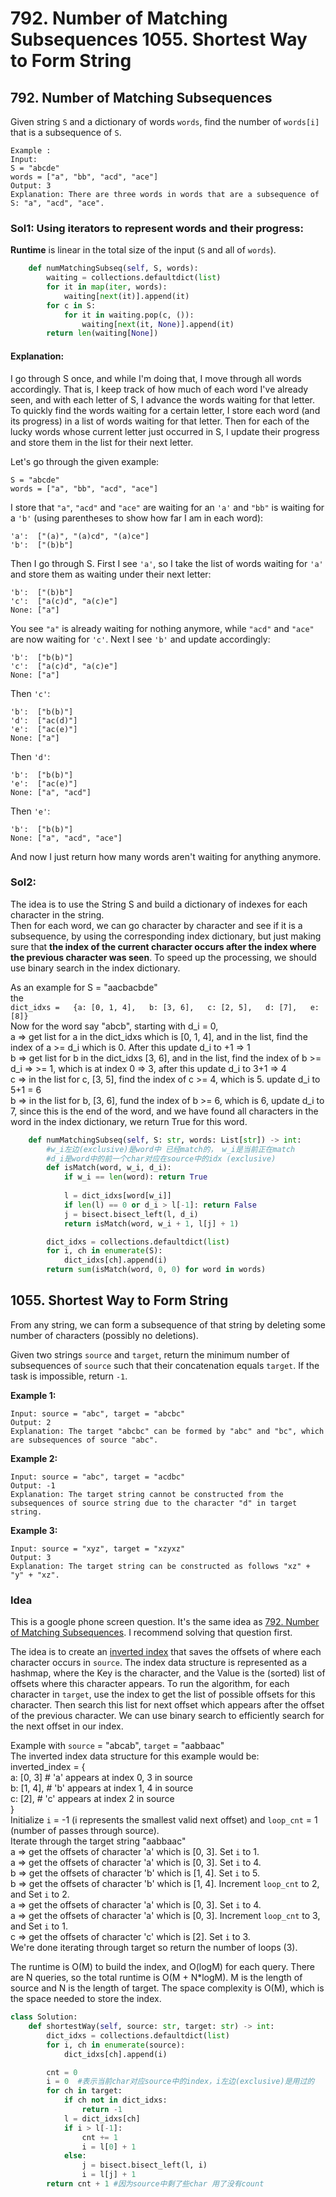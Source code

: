 # 792. Number of Matching Subsequences 1055. Shortest Way to Form String

## 792. Number of Matching Subsequences

Given string `S` and a dictionary of words `words`, find the number of `words[i]` that is a subsequence of `S`.

```text
Example :
Input: 
S = "abcde"
words = ["a", "bb", "acd", "ace"]
Output: 3
Explanation: There are three words in words that are a subsequence of S: "a", "acd", "ace".
```

### Sol1: Using iterators to represent words and their progress:

**Runtime** is linear in the total size of the input \(`S` and all of `words`\).

```python
    def numMatchingSubseq(self, S, words):
        waiting = collections.defaultdict(list)
        for it in map(iter, words):
            waiting[next(it)].append(it)
        for c in S:
            for it in waiting.pop(c, ()):
                waiting[next(it, None)].append(it)
        return len(waiting[None])
```

#### Explanation:

I go through S once, and while I'm doing that, I move through all words accordingly. That is, I keep track of how much of each word I've already seen, and with each letter of S, I advance the words waiting for that letter. To quickly find the words waiting for a certain letter, I store each word \(and its progress\) in a list of words waiting for that letter. Then for each of the lucky words whose current letter just occurred in S, I update their progress and store them in the list for their next letter.

Let's go through the given example:

```text
S = "abcde"
words = ["a", "bb", "acd", "ace"]
```

I store that `"a"`, `"acd"` and `"ace"` are waiting for an `'a'` and `"bb"` is waiting for a `'b'` \(using parentheses to show how far I am in each word\):

```text
'a':  ["(a)", "(a)cd", "(a)ce"]
'b':  ["(b)b"]
```

Then I go through S. First I see `'a'`, so I take the list of words waiting for `'a'` and store them as waiting under their next letter:

```text
'b':  ["(b)b"]
'c':  ["a(c)d", "a(c)e"]
None: ["a"]
```

You see `"a"` is already waiting for nothing anymore, while `"acd"` and `"ace"` are now waiting for `'c'`. Next I see `'b'` and update accordingly:

```text
'b':  ["b(b)"]
'c':  ["a(c)d", "a(c)e"]
None: ["a"]
```

Then `'c'`:

```text
'b':  ["b(b)"]
'd':  ["ac(d)"]
'e':  ["ac(e)"]
None: ["a"]
```

Then `'d'`:

```text
'b':  ["b(b)"]
'e':  ["ac(e)"]
None: ["a", "acd"]
```

Then `'e'`:

```text
'b':  ["b(b)"]
None: ["a", "acd", "ace"]
```

And now I just return how many words aren't waiting for anything anymore.

### Sol2:

The idea is to use the String S and build a dictionary of indexes for each character in the string.  
Then for each word, we can go character by character and see if it is a subsequence, by using the corresponding index dictionary, but just making sure that **the index of the current character occurs after the index where the previous character was seen**. To speed up the processing, we should use binary search in the index dictionary.

As an example for S = "aacbacbde"  
the  
`dict_idxs =  
{a: [0, 1, 4],  
b: [3, 6],  
c: [2, 5],  
d: [7],  
e: [8]}`  
Now for the word say "abcb", starting with d\_i = 0,  
a =&gt; get list for a in the dict\_idxs which is \[0, 1, 4\], and in the list, find the index of a &gt;= d\_i which is 0. After this update d\_i to +1 =&gt; 1  
b =&gt; get list for b in the dict\_idxs \[3, 6\], and in the list, find the index of b &gt;= d\_i =&gt; &gt;= 1, which is at index 0 =&gt; 3, after this update d\_i to 3+1 =&gt; 4  
c =&gt; in the list for c, \[3, 5\], find the index of c &gt;= 4, which is 5. update d\_i to 5+1 = 6  
b =&gt; in the list for b, \[3, 6\], fund the index of b &gt;= 6, which is 6, update d\_i to 7, since this is the end of the word, and we have found all characters in the word in the index dictionary, we return True for this word.

```python
    def numMatchingSubseq(self, S: str, words: List[str]) -> int:      
        #w_i左边(exclusive)是word中 已经match的， w_i是当前正在match
        #d_i是word中的前一个char对应在source中的idx (exclusive)
        def isMatch(word, w_i, d_i):
            if w_i == len(word): return True
            
            l = dict_idxs[word[w_i]]
            if len(l) == 0 or d_i > l[-1]: return False
            j = bisect.bisect_left(l, d_i)
            return isMatch(word, w_i + 1, l[j] + 1)

        dict_idxs = collections.defaultdict(list)
        for i, ch in enumerate(S):
            dict_idxs[ch].append(i)
        return sum(isMatch(word, 0, 0) for word in words)
```

## 1055. Shortest Way to Form String

From any string, we can form a subsequence of that string by deleting some number of characters \(possibly no deletions\).

Given two strings `source` and `target`, return the minimum number of subsequences of `source` such that their concatenation equals `target`. If the task is impossible, return `-1`.

**Example 1:**

```text
Input: source = "abc", target = "abcbc"
Output: 2
Explanation: The target "abcbc" can be formed by "abc" and "bc", which are subsequences of source "abc".
```

**Example 2:**

```text
Input: source = "abc", target = "acdbc"
Output: -1
Explanation: The target string cannot be constructed from the subsequences of source string due to the character "d" in target string.
```

**Example 3:**

```text
Input: source = "xyz", target = "xzyxz"
Output: 3
Explanation: The target string can be constructed as follows "xz" + "y" + "xz".
```

### Idea

This is a google phone screen question. It's the same idea as [792. Number of Matching Subsequences](https://leetcode.com/problems/number-of-matching-subsequences/description/). I recommend solving that question first.

The idea is to create an [inverted index](https://en.wikipedia.org/wiki/Inverted_index) that saves the offsets of where each character occurs in `source`. The index data structure is represented as a hashmap, where the Key is the character, and the Value is the \(sorted\) list of offsets where this character appears. To run the algorithm, for each character in `target`, use the index to get the list of possible offsets for this character. Then search this list for next offset which appears after the offset of the previous character. We can use binary search to efficiently search for the next offset in our index.

Example with `source` = "abcab", `target` = "aabbaac"  
The inverted index data structure for this example would be:  
inverted\_index = {  
a: \[0, 3\] \# 'a' appears at index 0, 3 in source  
b: \[1, 4\], \# 'b' appears at index 1, 4 in source  
c: \[2\], \# 'c' appears at index 2 in source  
}  
Initialize `i` = -1 \(i represents the smallest valid next offset\) and `loop_cnt` = 1 \(number of passes through source\).  
Iterate through the target string "aabbaac"  
a =&gt; get the offsets of character 'a' which is \[0, 3\]. Set `i` to 1.  
a =&gt; get the offsets of character 'a' which is \[0, 3\]. Set `i` to 4.  
b =&gt; get the offsets of character 'b' which is \[1, 4\]. Set `i` to 5.  
b =&gt; get the offsets of character 'b' which is \[1, 4\]. Increment `loop_cnt` to 2, and Set `i` to 2.  
a =&gt; get the offsets of character 'a' which is \[0, 3\]. Set `i` to 4.  
a =&gt; get the offsets of character 'a' which is \[0, 3\]. Increment `loop_cnt` to 3, and Set `i` to 1.  
c =&gt; get the offsets of character 'c' which is \[2\]. Set `i` to 3.  
We're done iterating through target so return the number of loops \(3\).

The runtime is O\(M\) to build the index, and O\(logM\) for each query. There are N queries, so the total runtime is O\(M + N\*logM\). M is the length of source and N is the length of target. The space complexity is O\(M\), which is the space needed to store the index.

```python
class Solution:
    def shortestWay(self, source: str, target: str) -> int:
        dict_idxs = collections.defaultdict(list)
        for i, ch in enumerate(source):
            dict_idxs[ch].append(i)

        cnt = 0  
        i = 0  #表示当前char对应source中的index，i左边(exclusive)是用过的
        for ch in target:
            if ch not in dict_idxs:
                return -1
            l = dict_idxs[ch]
            if i > l[-1]:
                cnt += 1
                i = l[0] + 1
            else:
                j = bisect.bisect_left(l, i)
                i = l[j] + 1
        return cnt + 1 #因为source中剩了些char 用了没有count
```

